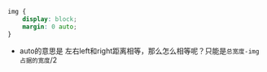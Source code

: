 ```css
img {
    display: block;
    margin: 0 auto;
}
```

- auto的意思是 左右left和right距离相等，那么怎么相等呢？只能是`总宽度-img占据的宽度`/2